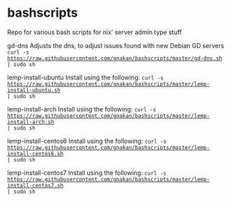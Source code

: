# bashscripts
Repo for various bash scripts for nix' server admin type stuff

gd-dns
Adjusts the dns, to adjust issues found with new Debian GD servers
<code>curl -s https://raw.githubusercontent.com/gnakan/bashscripts/master/gd-dns.sh | sudo sh</code>


lemp-install-ubuntu
Install using the following:
<code>curl -s https://raw.githubusercontent.com/gnakan/bashscripts/master/lemp-install-ubuntu.sh | sudo sh</code>


lemp-install-arch
Install using the following:
<code>curl -s https://raw.githubusercontent.com/gnakan/bashscripts/master/lemp-install-arch.sh | sudo sh</code>

lemp-install-centos6
Install using the following:
<code>curl -s https://raw.githubusercontent.com/gnakan/bashscripts/master/lemp-install-centos6.sh | sudo sh</code>

lemp-install-centos7
Install using the following:
<code>curl -s https://raw.githubusercontent.com/gnakan/bashscripts/master/lemp-install-centos7.sh | sudo sh</code>